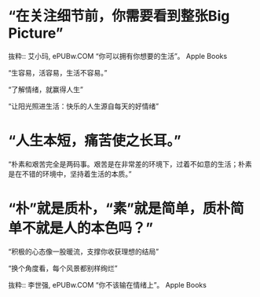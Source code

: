 # “在关注细节前，你需要看到整张Big Picture”

抜粋:: 艾小玛, ePUBw.COM  “你可以拥有你想要的生活”。 Apple Books  

“生容易，活容易，生活不容易。”

“了解情绪，就赢得人生”

“让阳光照进生活：快乐的人生源自每天的好情绪”

# “人生本短，痛苦使之长耳。”

“朴素和艰苦完全是两码事。艰苦是在非常差的环境下，过着不如意的生活；朴素是在不错的环境中，坚持着生活的本质。”
# “朴”就是质朴，“素”就是简单，质朴简单不就是人的本色吗？”

“积极的心态像一股暖流，支撑你收获理想的结局”

“换个角度看，每个风景都别样绚烂”

抜粋:: 李世强, ePUBw.COM  “你不该输在情绪上”。 Apple Books  
